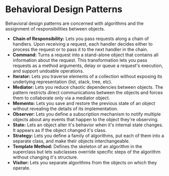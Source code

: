 # Behavioral Design Patterns
Behavioral design patterns are concerned with algorithms and the assignment of responsibilities between objects.

- <b>Chain of Responsibility:</b> Lets you pass requests along a chain of handlers. Upon receiving a request, each handler decides either to process the request or to pass it to the next handler in the chain.
- <b>Command:</b> Turns a request into a stand-alone object that contains all information about the request. This transformation lets you pass requests as a method arguments, delay or queue a request's execution, and support undoable operations.
- <b>Iterator:</b> Lets you traverse elements of a collection without exposing its underlying representation (list, stack, tree, etc).
- <b>Mediator:</b> Lets you reduce chaotic dependencies between objects. The pattern restricts direct communications between the objects and forces them to collaborate only via a mediator object.
- <b>Memento:</b> Lets you save and restore the previous state of an object without revealing the details of its implementation.
- <b>Observer:</b> Lets you define a subscription mechanism to notify multiple objects about any events that happen to the object they're observing.
- <b>State:</b> Lets an object alter it's behavior when it's internal state changes. It appears as if the object changed it's class.
- <b>Strategy:</b> Lets you define a family of algorithms, put each of them into a separate class, and make their objects interchangeable.
- <b>Template Method:</b> Defines the skeleton of an algorithm in the superclass but lets subclasses override specific steps of the algorithm without changing it's structure.
- <b>Visitor:</b> Lets you separate algorithms from the objects on which they operate.